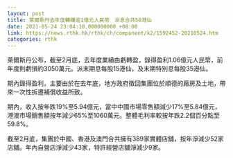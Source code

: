 ```yaml
---
layout: post
title: 萊爾斯丹去年度轉賺逾1億元人民幣　派息合共50港仙
date: 2021-05-24 23:04:10.000000000 +08:00
link: https://news.rthk.hk/rthk/ch/component/k2/1592452-20210524.htm
categories: rthk
---
```


萊爾斯丹公布，截至2月底，去年度業績由虧轉盈，錄得盈利1.06億元人民幣，前年度則虧損約3050萬元。派末期息每股15港仙，及末期特別息每股35港仙。

期內錄得盈利，主要由於在去年底，地方政府徵回集團位於順德的廠房及土地，帶來一次性拆遷補償收益所致。

期內，收入按年跌19%至5.94億元，當中中國市場零售額減少17%至5.84億元，港澳市場銷售額按年減少65%至1060萬元。整體毛利率較按年跌2.2個百分點至59.8%。

截至2月底，集團於中國、香港及澳門合共擁有389家實體店舖，按年淨減少52家店舖。年內自營店淨減少43家，特許經營店舖淨減少9家。
